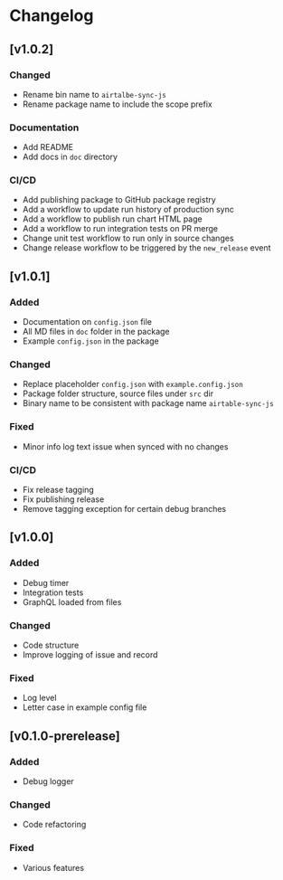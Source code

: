 # Changelog

## [v1.0.2]
### Changed
- Rename bin name to `airtalbe-sync-js`
- Rename package name to include the scope prefix

### Documentation
- Add README
- Add docs in `doc` directory

### CI/CD
- Add publishing package to GitHub package registry
- Add a workflow to update run history of production sync
- Add a workflow to publish run chart HTML page
- Add a workflow to run integration tests on PR merge
- Change unit test workflow to run only in source changes
- Change release workflow to be triggered by the `new_release` event

## [v1.0.1]
### Added
- Documentation on `config.json` file
- All MD files in `doc` folder in the package
- Example `config.json` in the package

### Changed
- Replace placeholder `config.json` with `example.config.json`
- Package folder structure, source files under `src` dir
- Binary name to be consistent with package name `airtable-sync-js`

### Fixed
- Minor info log text issue when synced with no changes

### CI/CD
- Fix release tagging
- Fix publishing release
- Remove tagging exception for certain debug branches

## [v1.0.0]
### Added
- Debug timer
- Integration tests
- GraphQL loaded from files

### Changed
- Code structure
- Improve logging of issue and record

### Fixed
- Log level
- Letter case in example config file

## [v0.1.0-prerelease]
### Added
- Debug logger

### Changed
- Code refactoring

### Fixed
- Various features
